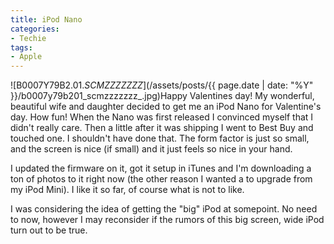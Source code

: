 ```yaml
---
title: iPod Nano
categories:
- Techie
tags:
- Apple
---
```


![B0007Y79B2.01._SCMZZZZZZZ_](/assets/posts/{{ page.date | date: "%Y" }}/b0007y79b201_scmzzzzzzz_.jpg)Happy Valentines day! My wonderful, beautiful wife and daughter decided to get me an iPod Nano for Valentine's day. How fun! When the Nano was first released I convinced myself that I didn't really care. Then a little after it was shipping I went to Best Buy and touched one. I shouldn't have done that. The form factor is just so small, and the screen is nice (if small) and it just feels so nice in your hand.

I updated the firmware on it, got it setup in iTunes and I'm downloading a ton of photos to it right now (the other reason I wanted a to upgrade from my iPod Mini). I like it so far, of course what is not to like.

I was considering the idea of getting the "big" iPod at somepoint. No need to now, however I may reconsider if the rumors of this big screen, wide iPod turn out to be true.

